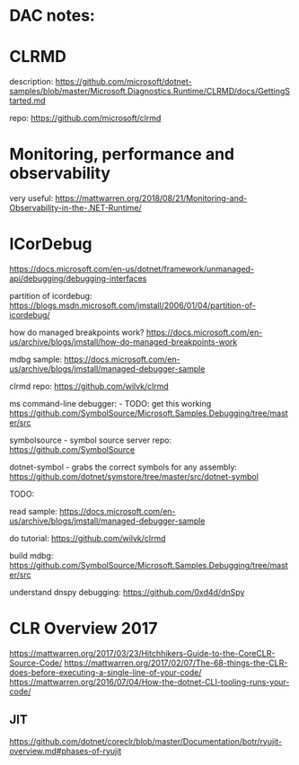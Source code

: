 # DAC notes:


# CLRMD

description:
https://github.com/microsoft/dotnet-samples/blob/master/Microsoft.Diagnostics.Runtime/CLRMD/docs/GettingStarted.md

repo:
https://github.com/microsoft/clrmd

# Monitoring, performance and observability

very useful:
https://mattwarren.org/2018/08/21/Monitoring-and-Observability-in-the-.NET-Runtime/

# ICorDebug

https://docs.microsoft.com/en-us/dotnet/framework/unmanaged-api/debugging/debugging-interfaces

partition of icordebug:
https://blogs.msdn.microsoft.com/jmstall/2006/01/04/partition-of-icordebug/

how do managed breakpoints work?
https://docs.microsoft.com/en-us/archive/blogs/jmstall/how-do-managed-breakpoints-work

mdbg sample:
https://docs.microsoft.com/en-us/archive/blogs/jmstall/managed-debugger-sample

clrmd repo:
https://github.com/wilvk/clrmd


ms command-line debugger: - TODO: get this working
https://github.com/SymbolSource/Microsoft.Samples.Debugging/tree/master/src


symbolsource - symbol source server repo:
https://github.com/SymbolSource

dotnet-symbol - grabs the correct symbols for any assembly:
https://github.com/dotnet/symstore/tree/master/src/dotnet-symbol

TODO:

read sample:
https://docs.microsoft.com/en-us/archive/blogs/jmstall/managed-debugger-sample


do tutorial:
https://github.com/wilvk/clrmd

build mdbg:
https://github.com/SymbolSource/Microsoft.Samples.Debugging/tree/master/src

understand dnspy debugging:
https://github.com/0xd4d/dnSpy


# CLR Overview 2017

https://mattwarren.org/2017/03/23/Hitchhikers-Guide-to-the-CoreCLR-Source-Code/
https://mattwarren.org/2017/02/07/The-68-things-the-CLR-does-before-executing-a-single-line-of-your-code/
https://mattwarren.org/2016/07/04/How-the-dotnet-CLI-tooling-runs-your-code/

## JIT

https://github.com/dotnet/coreclr/blob/master/Documentation/botr/ryujit-overview.md#phases-of-ryujit
